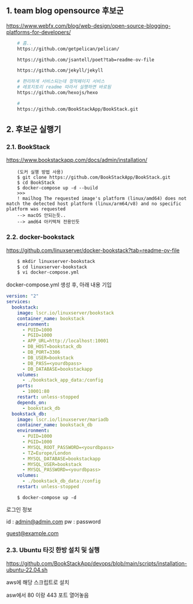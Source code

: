 ## 1. team blog opensource 후보군

https://www.webfx.com/blog/web-design/open-source-blogging-platforms-for-developers/

```bash
    # 흠..
    https://github.com/getpelican/pelican/

    https://github.com/jsantell/poet?tab=readme-ov-file

    https://github.com/jekyll/jekyll

    # 편리하게 서비스되는데 정적페이지 서비스
    # 레포지토리 readme 따라서 실행하면 바로됨
    https://github.com/hexojs/hexo

    #
    https://github.com/BookStackApp/BookStack.git
```

## 2. 후보군 실행기

### 2.1. BookStack
    
https://www.bookstackapp.com/docs/admin/installation/

```
    (도커 실행 방법 사용)
    $ git clone https://github.com/BookStackApp/BookStack.git
    $ cd BookStack
    $ docker-compose up -d --build
    >>>
    ! mailhog The requested image's platform (linux/amd64) does not match the detected host platform (linux/arm64/v8) and no specific platform was requested   
    --> macOS 안되는듯..
    --> amd64 아키텍쳐 전용인듯
```

### 2.2. docker-bookstack

https://github.com/linuxserver/docker-bookstack?tab=readme-ov-file

```bash
    $ mkdir linuxserver-bookstack
    $ cd linuxserver-bookstack
    $ vi docker-compose.yml
```

docker-compose.yml 생성 후, 아래 내용 기입    

```yaml
version: "2"
services:
  bookstack:
    image: lscr.io/linuxserver/bookstack
    container_name: bookstack
    environment:
      - PUID=1000
      - PGID=1000
      - APP_URL=http://localhost:10001
      - DB_HOST=bookstack_db
      - DB_PORT=3306
      - DB_USER=bookstack
      - DB_PASS=<yourdbpass>
      - DB_DATABASE=bookstackapp
    volumes:
      - ./bookstack_app_data:/config
    ports:
      - 10001:80
    restart: unless-stopped
    depends_on:
      - bookstack_db
  bookstack_db:
    image: lscr.io/linuxserver/mariadb
    container_name: bookstack_db
    environment:
      - PUID=1000
      - PGID=1000
      - MYSQL_ROOT_PASSWORD=<yourdbpass>
      - TZ=Europe/London
      - MYSQL_DATABASE=bookstackapp
      - MYSQL_USER=bookstack
      - MYSQL_PASSWORD=<yourdbpass>
    volumes:
      - ./bookstack_db_data:/config
    restart: unless-stopped
```

```
    $ docker-compose up -d
```

로그인 정보

id : admin@admin.com
pw : password

guest@example.com

### 2.3. Ubuntu 타깃 한방 설치 및 실행

https://github.com/BookStackApp/devops/blob/main/scripts/installation-ubuntu-22.04.sh

aws에 해당 스크립트로 설치

asw에서 80 이랑 443 포트 열어놓음